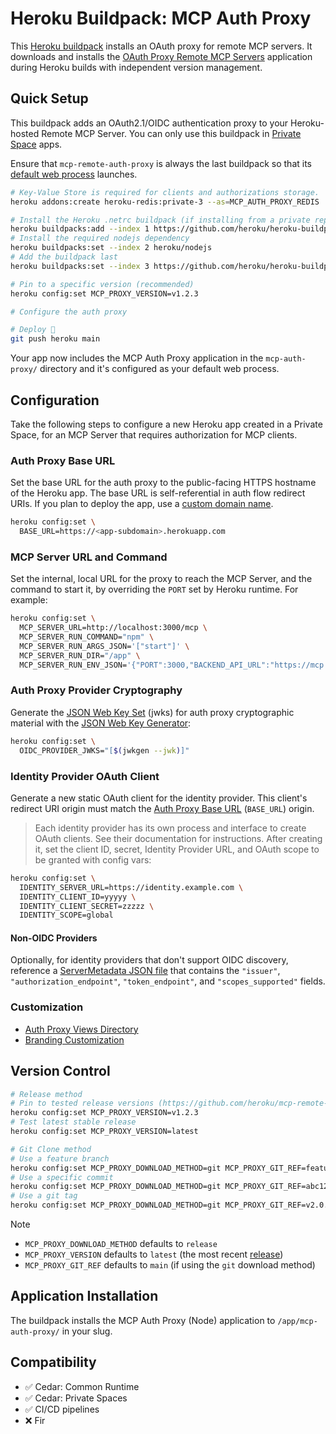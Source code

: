 # Heroku Buildpack: MCP Auth Proxy

This [Heroku buildpack](https://devcenter.heroku.com/articles/buildpacks) installs an OAuth proxy for remote MCP servers. It downloads and installs the [OAuth Proxy Remote MCP Servers](https://github.com/heroku/mcp-remote-auth-proxy) application during Heroku builds with independent version management.

## Quick Setup

This buildpack adds an OAuth2.1/OIDC authentication proxy to your Heroku-hosted Remote MCP Server. You can only use this buildpack in [Private Space](https://devcenter.heroku.com/articles/private-spaces) apps.

Ensure that `mcp-remote-auth-proxy` is always the last buildpack so that its [default web process](bin/release) launches.

```bash
# Key-Value Store is required for clients and authorizations storage.
heroku addons:create heroku-redis:private-3 --as=MCP_AUTH_PROXY_REDIS

# Install the Heroku .netrc buildpack (if installing from a private repository)
heroku buildpacks:add --index 1 https://github.com/heroku/heroku-buildpack-github-netrc.git
# Install the required nodejs dependency
heroku buildpacks:set --index 2 heroku/nodejs
# Add the buildpack last
heroku buildpacks:set --index 3 https://github.com/heroku/heroku-buildpack-mcp-auth-proxy

# Pin to a specific version (recommended)
heroku config:set MCP_PROXY_VERSION=v1.2.3

# Configure the auth proxy

# Deploy 🚀
git push heroku main
```

Your app now includes the MCP Auth Proxy application in the `mcp-auth-proxy/` directory and it's configured as your default web process.

## Configuration

Take the following steps to configure a new Heroku app created in a Private Space, for an MCP Server that requires authorization for MCP clients.

### Auth Proxy Base URL

Set the base URL for the auth proxy to the public-facing HTTPS hostname of the Heroku app. The base URL is self-referential in auth flow redirect URIs. If you plan to deploy the app, use a [custom domain name](https://devcenter.heroku.com/articles/custom-domains).

```bash
heroku config:set \
  BASE_URL=https://<app-subdomain>.herokuapp.com
```

### MCP Server URL and Command

Set the internal, local URL for the proxy to reach the MCP Server, and the command to start it, by overriding the `PORT` set by Heroku runtime. For example:

```bash
heroku config:set \
  MCP_SERVER_URL=http://localhost:3000/mcp \
  MCP_SERVER_RUN_COMMAND="npm" \
  MCP_SERVER_RUN_ARGS_JSON='["start"]' \
  MCP_SERVER_RUN_DIR="/app" \
  MCP_SERVER_RUN_ENV_JSON='{"PORT":3000,"BACKEND_API_URL":"https://mcp.example.com"}'
```

### Auth Proxy Provider Cryptography
Generate the [JSON Web Key Set](https://github.com/panva/node-oidc-provider/tree/main/docs#jwks) (jwks) for auth proxy cryptographic material with the [JSON Web Key Generator](https://github.com/rakutentech/jwkgen):
```bash
heroku config:set \
  OIDC_PROVIDER_JWKS="[$(jwkgen --jwk)]"
```

### Identity Provider OAuth Client

Generate a new static OAuth client for the identity provider. This client's redirect URI origin must match the [Auth Proxy Base URL](#auth-proxy-base-url) (`BASE_URL`) origin.

> Each identity provider has its own process and interface to create OAuth clients. See their documentation for instructions.
After creating it, set the client ID, secret, Identity Provider URL, and OAuth scope to be granted with config vars:

```bash
heroku config:set \
  IDENTITY_SERVER_URL=https://identity.example.com \
  IDENTITY_CLIENT_ID=yyyyy \
  IDENTITY_CLIENT_SECRET=zzzzz \
  IDENTITY_SCOPE=global
```

#### Non-OIDC Providers

Optionally, for identity providers that don't support OIDC discovery,
reference a [ServerMetadata JSON file](https://github.com/panva/openid-client/blob/v6.x/docs/interfaces/ServerMetadata.md) that contains the `"issuer"`, `"authorization_endpoint"`, `"token_endpoint"`, and `"scopes_supported"` fields.

### Customization

* [Auth Proxy Views Directory](https://github.com/heroku/mcp-remote-auth-proxy?tab=readme-ov-file#auth-proxy-views-directory)
* [Branding Customization](https://github.com/heroku/mcp-remote-auth-proxy?tab=readme-ov-file#branding-customization)

## Version Control

```bash
# Release method
# Pin to tested release versions (https://github.com/heroku/mcp-remote-auth-proxy/releases)
heroku config:set MCP_PROXY_VERSION=v1.2.3
# Test latest stable release
heroku config:set MCP_PROXY_VERSION=latest

# Git Clone method
# Use a feature branch
heroku config:set MCP_PROXY_DOWNLOAD_METHOD=git MCP_PROXY_GIT_REF=feature-auth-v2
# Use a specific commit
heroku config:set MCP_PROXY_DOWNLOAD_METHOD=git MCP_PROXY_GIT_REF=abc123def
# Use a git tag
heroku config:set MCP_PROXY_DOWNLOAD_METHOD=git MCP_PROXY_GIT_REF=v2.0.0-beta
```
> [!NOTE]
> - `MCP_PROXY_DOWNLOAD_METHOD` defaults to `release`
> - `MCP_PROXY_VERSION` defaults to `latest` (the most recent [release](https://github.com/heroku/mcp-remote-auth-proxy/releases/latest))
> - `MCP_PROXY_GIT_REF` defaults to `main` (if using the `git` download method)

## Application Installation

The buildpack installs the MCP Auth Proxy (Node) application to `/app/mcp-auth-proxy/` in your slug.

## Compatibility

- :white_check_mark: Cedar: Common Runtime
- :white_check_mark: Cedar: Private Spaces
- :white_check_mark: CI/CD pipelines
- :x: Fir
